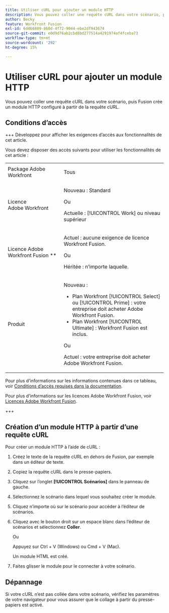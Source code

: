 ```yaml
---
title: Utiliser cURL pour ajouter un module HTTP
description: Vous pouvez coller une requête cURL dans votre scénario, puis Fusion crée un module HTTP configuré à partir de la requête cURL.
author: Becky
feature: Workfront Fusion
exl-id: 6d466809-860d-4f72-9044-ebe2df943674
source-git-commit: e0d9d76ab2cbd8bd277514a4291974af4fceba73
workflow-type: tm+mt
source-wordcount: '292'
ht-degree: 15%

---
```


# Utiliser cURL pour ajouter un module HTTP

Vous pouvez coller une requête cURL dans votre scénario, puis Fusion crée un module HTTP configuré à partir de la requête cURL.

## Conditions d’accès

+++ Développez pour afficher les exigences d’accès aux fonctionnalités de cet article.

Vous devez disposer des accès suivants pour utiliser les fonctionnalités de cet article :

<table style="table-layout:auto">
 <col> 
 <col> 
 <tbody> 
  <tr> 
   <td role="rowheader">Package Adobe Workfront</td> 
   <td> <p>Tous</p> </td> 
  </tr> 
  <tr data-mc-conditions=""> 
   <td role="rowheader">Licence Adobe Workfront</td> 
   <td> <p>Nouveau : Standard</p><p>Ou</p><p>Actuelle : [!UICONTROL Work] ou niveau supérieur</p> </td> 
  </tr> 
  <tr> 
   <td role="rowheader">Licence Adobe Workfront Fusion **</td> 
   <td>
   <p>Actuel : aucune exigence de licence Workfront Fusion.</p>
   <p>Ou</p>
   <p>Héritée : n’importe laquelle. </p>
   </td> 
  </tr> 
  <tr> 
   <td role="rowheader">Produit</td> 
   <td>
   <p>Nouveau :</p> <ul><li>Plan Workfront [!UICONTROL Select] ou [!UICONTROL Prime] : votre entreprise doit acheter Adobe Workfront Fusion.</li><li>Plan Workfront [!UICONTROL Ultimate] : Workfront Fusion est inclus.</li></ul>
   <p>Ou</p>
   <p>Actuel : votre entreprise doit acheter Adobe Workfront Fusion.</p>
   </td> 
  </tr>
 </tbody> 
</table>

Pour plus d’informations sur les informations contenues dans ce tableau, voir [Conditions d’accès requises dans la documentation](/help/workfront-fusion/references/licenses-and-roles/access-level-requirements-in-documentation.md).

Pour plus d’informations sur les licences Adobe Workfront Fusion, voir [Licences Adobe Workfront Fusion](/help/workfront-fusion/set-up-and-manage-workfront-fusion/licensing-operations-overview/license-automation-vs-integration.md).

+++

## Création d’un module HTTP à partir d’une requête cURL


Pour créer un module HTTP à l’aide de cURL :

1. Créez le texte de la requête cURL en dehors de Fusion, par exemple dans un éditeur de texte.
1. Copiez la requête cURL dans le presse-papiers.
1. Cliquez sur l’onglet **[!UICONTROL Scénarios]** dans le panneau de gauche.
1. Sélectionnez le scénario dans lequel vous souhaitez créer le module.
1. Cliquez n’importe où sur le scénario pour accéder à l’éditeur de scénarios.
1. Cliquez avec le bouton droit sur un espace blanc dans l’éditeur de scénarios et sélectionnez **Coller**.

   Ou

   Appuyez sur Ctrl + V (Windows) ou Cmd + V (Mac).


   Un module HTML est créé.
1. Faites glisser le module pour le connecter à votre scénario.

## Dépannage

Si votre cURL n’est pas collée dans votre scénario, vérifiez les paramètres de votre navigateur pour vous assurer que le collage à partir du presse-papiers est activé.
